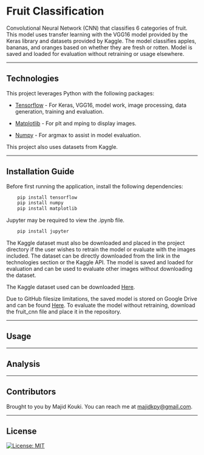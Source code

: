 # Fruit Classification

Convolutional Neural Network (CNN) that classifies 6 categories of fruit. This model uses transfer learning with the VGG16 model provided by the Keras library and datasets provided by Kaggle. The model classifies apples, bananas, and oranges based on whether they are fresh or rotten. Model is saved and loaded for evaluation without retraining or usage elsewhere.

---

## Technologies

This project leverages Python with the following packages:

* [Tensorflow](https://www.tensorflow.org/) - For Keras, VGG16, model work, image processing, data generation, training and evaluation.

* [Matplotlib](https://matplotlib.org/) - For plt and mping to display images.

* [Numpy](https://numpy.org/) - For argmax to assist in model evaluation.

This project also uses datasets from Kaggle.

---

## Installation Guide

Before first running the application, install the following dependencies:

```python
    pip install tensorflow
    pip install numpy
    pip install matplotlib
```

Jupyter may be required to view the .ipynb file.

```python
    pip install jupyter
```

The Kaggle dataset must also be downloaded and placed in the project directory if the user wishes to retrain the model or evaluate with the images included. The dataset can be directly downloaded from the link in the technologies section or the Kaggle API. The model is saved and loaded for evaluation and can be used to evaluate other images without downloading the dataset.

The Kaggle dataset used can be downloaded [Here](https://www.kaggle.com/datasets/sriramr/fruits-fresh-and-rotten-for-classification).

Due to GitHub filesize limitations, the saved model is stored on Google Drive and can be found [Here](https://drive.google.com/drive/folders/1RMwdAdWB5OKl-tyhW3ujGs-RbhgaNaLp?usp=sharing). To evaluate the model without retraining, download the fruit_cnn file and place it in the repository.

---

## Usage



---

## Analysis



---

## Contributors

Brought to you by Majid Kouki. You can reach me at [majidkpy@gmail.com](mailto:majidkpy@gmail.com).

---

## License

[![License: MIT](https://img.shields.io/badge/License-MIT-yellow.svg)](https://opensource.org/licenses/MIT)